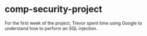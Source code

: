 # comp-security-project

For the first week of the project, Trevor spent time using Google to understand how to perform an SQL injection.

